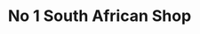 ---
title: "No 1 South African Shop"
url: /christchurch/no-1-south-african-shop/
shop: Supermarkt
---